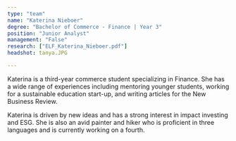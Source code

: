 ```yaml
---
type: "team"
name: "Katerina Nieboer"
degree: "Bachelor of Commerce - Finance | Year 3"
position: "Junior Analyst"
management: "False"
research: ["ELF_Katerina_Nieboer.pdf"]
headshot: tanya.JPG

---
```


Katerina is a third-year commerce student specializing in Finance. She has a wide range of experiences including mentoring younger students, working for a sustainable education start-up, and writing articles for the New Business Review.

Katerina is driven by new ideas and has a strong interest in impact investing and ESG. She is also an avid painter and hiker who is proficient in three languages and is currently working on a fourth.
